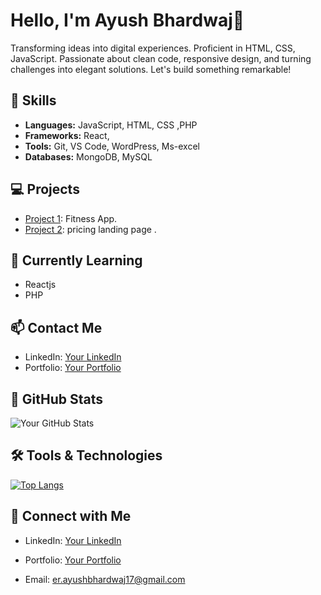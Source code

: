 
# Hello, I'm Ayush Bhardwaj👋

Transforming ideas into digital experiences. Proficient in HTML, CSS, JavaScript. Passionate about clean code, responsive design, and turning challenges into elegant solutions. Let's build something remarkable!

## 🚀 Skills

- **Languages:** JavaScript, HTML, CSS ,PHP
- **Frameworks:** React,
- **Tools:** Git, VS Code, WordPress, Ms-excel
- **Databases:** MongoDB, MySQL

## 💻 Projects

- [Project 1](https://github.com/AyushBhardwaj0817/goldsgym.git): Fitness App.
- [Project 2](https://github.com/AyushBhardwaj0817/pricing-landing-page.git): pricing landing page .

## 🌱 Currently Learning

- Reactjs 
- PHP

## 📫 Contact Me

- LinkedIn: [Your LinkedIn](https://www.linkedin.com/in/ayush-bhardwaj-818b982a2)
- Portfolio: [Your Portfolio](https://ayushbhardwaj-portfolio.netlify.app)

## 🎨 GitHub Stats

![Your GitHub Stats](https://github-readme-stats.vercel.app/api?username=ayushbhardwaj0817&show_icons=true&count_private=true)

## 🛠️ Tools & Technologies

[![Top Langs](https://github-readme-stats.vercel.app/api/top-langs/?username=ayushbhardwaj0817&layout=compact)](https://github.com/AyushBhardwaj0817)


## 🤝 Connect with Me

- LinkedIn: [Your LinkedIn](https://www.linkedin.com/in/ayush-bhardwaj-818b982a2)

- Portfolio: [Your Portfolio](https://ayushbhardwajportfolio.netlify.app)
- Email: er.ayushbhardwaj17@gmail.com



